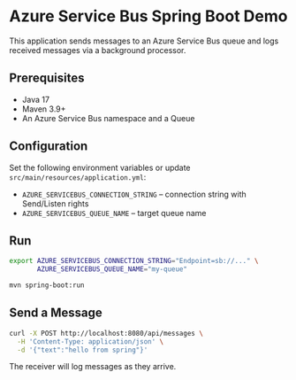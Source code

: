 # Azure Service Bus Spring Boot Demo

This application sends messages to an Azure Service Bus queue and logs received messages via a background processor.

## Prerequisites

- Java 17
- Maven 3.9+
- An Azure Service Bus namespace and a Queue

## Configuration

Set the following environment variables or update `src/main/resources/application.yml`:

- `AZURE_SERVICEBUS_CONNECTION_STRING` – connection string with Send/Listen rights
- `AZURE_SERVICEBUS_QUEUE_NAME` – target queue name

## Run

```bash
export AZURE_SERVICEBUS_CONNECTION_STRING="Endpoint=sb://..." \
       AZURE_SERVICEBUS_QUEUE_NAME="my-queue"

mvn spring-boot:run
```

## Send a Message

```bash
curl -X POST http://localhost:8080/api/messages \
  -H 'Content-Type: application/json' \
  -d '{"text":"hello from spring"}'
```

The receiver will log messages as they arrive.


